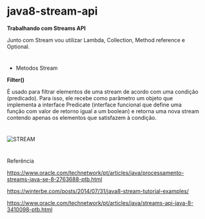 # java8-stream-api


**Trabalhando com Streams API**

Junto com Stream vou utilizar Lambda, Collection, Method reference e Optional.

#

* Metodos Stream

**Filter()** 

É usado para filtrar elementos de uma stream de acordo com uma condição (predicado). Para isso, ele recebe como parâmetro um objeto que implementa a interface Predicate<T> (interface funcional que define uma função com valor de retorno igual a um boolean) e retorna uma nova stream contendo apenas os elementos que satisfazem à condição.

#

![STREAM](https://user-images.githubusercontent.com/6727431/57188389-343c4d00-6ed4-11e9-887c-e8148b878731.jpg)

 #
 
Referência
 
 https://www.oracle.com/technetwork/pt/articles/java/processamento-streams-java-se-8-2763688-ptb.html
 
 https://winterbe.com/posts/2014/07/31/java8-stream-tutorial-examples/
 
 https://www.oracle.com/technetwork/pt/articles/java/streams-api-java-8-3410098-ptb.html
